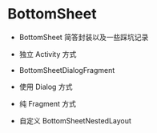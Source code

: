 # BottomSheet

- BottomSheet 简答封装以及一些踩坑记录

- 独立 Activity 方式

- BottomSheetDialogFragment

- 使用 Dialog 方式

- 纯 Fragment 方式

- 自定义 BottomSheetNestedLayout
